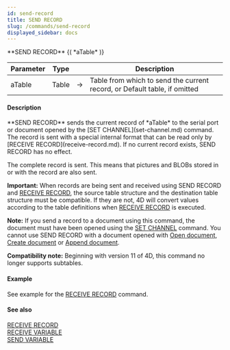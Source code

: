 ```yaml
---
id: send-record
title: SEND RECORD
slug: /commands/send-record
displayed_sidebar: docs
---
```


<!--REF #_command_.SEND RECORD.Syntax-->**SEND RECORD** {( *aTable* )}<!-- END REF-->
<!--REF #_command_.SEND RECORD.Params-->
| Parameter | Type |  | Description |
| --- | --- | --- | --- |
| aTable | Table | &#8594;  | Table from which to send the current record, or Default table, if omitted |

<!-- END REF-->

#### Description 

<!--REF #_command_.SEND RECORD.Summary-->**SEND RECORD** sends the current record of *aTable* to the serial port or document opened by the [SET CHANNEL](set-channel.md) command.<!-- END REF--> The record is sent with a special internal format that can be read only by [RECEIVE RECORD](receive-record.md). If no current record exists, SEND RECORD has no effect.

The complete record is sent. This means that pictures and BLOBs stored in or with the record are also sent.

**Important:** When records are being sent and received using SEND RECORD and [RECEIVE RECORD](receive-record.md), the source table structure and the destination table structure must be compatible. If they are not, 4D will convert values according to the table definitions when [RECEIVE RECORD](receive-record.md) is executed.

**Note:** If you send a record to a document using this command, the document must have been opened using the [SET CHANNEL](set-channel.md) command. You cannot use SEND RECORD with a document opened with [Open document](open-document.md), [Create document](create-document.md) or [Append document](append-document.md).

**Compatibility note:** Beginning with version 11 of 4D, this command no longer supports subtables.

#### Example 

See example for the [RECEIVE RECORD](receive-record.md) command.

#### See also 

[RECEIVE RECORD](receive-record.md)  
[RECEIVE VARIABLE](receive-variable.md)  
[SEND VARIABLE](send-variable.md)  